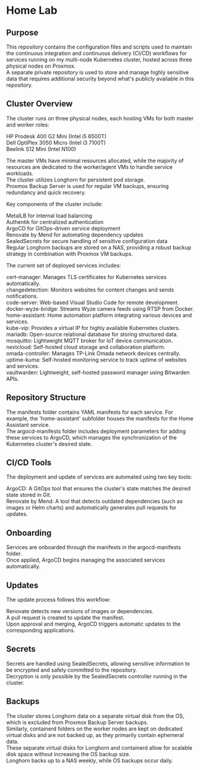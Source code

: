 # Home Lab
## Purpose
This repository contains the configuration files and scripts used to maintain the continuous integration and continuous delivery (CI/CD) workflows for services running on my multi-node Kubernetes cluster, hosted across three physical nodes on Proxmox.\
A separate private repository is used to store and manage highly sensitive data that requires additional security beyond what's publicly available in this repository.

## Cluster Overview
The cluster runs on three physical nodes, each hosting VMs for both master and worker roles:

HP Prodesk 400 G2 Mini (Intel i5 6500T)\
Dell OptiPlex 3050 Micro (Intel i3 7100T)\
Beelink S12 Mini (Intel N100)

The master VMs have minimal resources allocated, while the majority of resources are dedicated to the worker/agent VMs to handle service workloads. \
The cluster utilizes Longhorn for persistent pod storage. \
Proxmox Backup Server is used for regular VM backups, ensuring redundancy and quick recovery.

Key components of the cluster include:

MetalLB for internal load balancing\
Authentik for centralized authentication\
ArgoCD for GitOps-driven service deployment\
Renovate by Mend for automating dependency updates\
SealedSecrets for secure handling of sensitive configuration data\
Regular Longhorn backups are stored on a NAS, providing a robust backup strategy in combination with Proxmox VM backups.

The current set of deployed services includes:

cert-manager: Manages TLS certificates for Kubernetes services automatically.\
changedetection: Monitors websites for content changes and sends notifications.\
code-server: Web-based Visual Studio Code for remote development.\
docker-wyze-bridge: Streams Wyze camera feeds using RTSP from Docker.\
home-assistant: Home automation platform integrating various devices and services.\
kube-vip: Provides a virtual IP for highly available Kubernetes clusters.\
mariadb: Open-source relational database for storing structured data.\
mosquitto: Lightweight MQTT broker for IoT device communication.\
nextcloud: Self-hosted cloud storage and collaboration platform.\
omada-controller: Manages TP-Link Omada network devices centrally.\
uptime-kuma: Self-hosted monitoring service to track uptime of websites and services.\
vaultwarden: Lightweight, self-hosted password manager using Bitwarden APIs.

## Repository Structure
The manifests folder contains YAML manifests for each service. For example, the 'home-assistant' subfolder houses the manifests for the Home Assistant service.\
The argocd-manifests folder includes deployment parameters for adding these services to ArgoCD, which manages the synchronization of the Kubernetes cluster's desired state.

## CI/CD Tools
The deployment and update of services are automated using two key tools:

ArgoCD: A GitOps tool that ensures the cluster's state matches the desired state stored in Git.\
Renovate by Mend: A tool that detects outdated dependencies (such as images or Helm charts) and automatically generates pull requests for updates.

## Onboarding
Services are onboarded through the manifests in the argocd-manifests folder. \
Once applied, ArgoCD begins managing the associated services automatically.

## Updates
The update process follows this workflow:

Renovate detects new versions of images or dependencies.\
A pull request is created to update the manifest.\
Upon approval and merging, ArgoCD triggers automatic updates to the corresponding applications.

## Secrets
Secrets are handled using SealedSecrets, allowing sensitive information to be encrypted and safely committed to the repository. \
Decryption is only possible by the SealedSecrets controller running in the cluster.

## Backups
The cluster stores Longhorn data on a separate virtual disk from the OS, which is excluded from Proxmox Backup Server backups. \
Similarly, containerd folders on the worker nodes are kept on dedicated virtual disks and are not backed up, as they primarily contain ephemeral data. \
These separate virtual disks for Longhorn and containerd allow for scalable disk space without increasing the OS backup size. \
Longhorn backs up to a NAS weekly, while OS backups occur daily.

